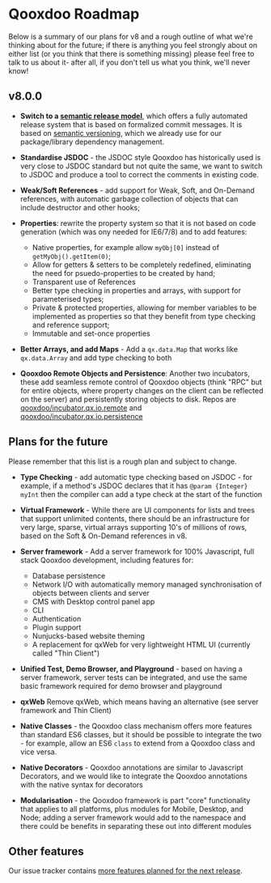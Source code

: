 # Qooxdoo Roadmap

Below is a summary of our plans for v8 and a rough outline of
what we're thinking about for the future; if there is anything
you feel strongly about on either list (or you think that there
is something missing) please feel free to talk to us about it- 
after all, if you don't tell us what you think, we'll never know!

## v8.0.0

- **Switch to a [semantic release
model](https://github.com/semantic-release/semantic-release)**, which
offers a fully automated release system that is based on formalized commit
messages. It is based on [semantic versioning](https://semver.org/),
which we already use for our package/library dependency management.

- **Standardise JSDOC** - the JSDOC style Qooxdoo has historically used is 
very close to JSDOC standard but not quite the same, we want to switch to
JSDOC and produce a tool to correct the comments in existing code.

- **Weak/Soft References** - add support for Weak, Soft, and On-Demand references, 
with automatic garbage collection of objects that can include destructor and other hooks;

- **Properties**: rewrite the property system so that it is not based on code 
generation (which was ony needed for IE6/7/8) and to add features:
  - Native properties, for example allow `myObj[0]` instead of `getMyObj().getItem(0)`;
  - Allow for getters & setters to be completely redefined, eliminating the need for psuedo-properties to be created by hand;
  - Transparent use of References
  - Better type checking in properties and arrays, with support for parameterised types;
  - Private & protected properties, allowing for member variables to be implemented as properties so that they benefit from type checking and reference support;
  - Immutable and set-once properties

- **Better Arrays, and add Maps** - Add a `qx.data.Map` that works like `qx.data.Array` and add type checking to both

- **Qooxdoo Remote Objects and Persistence**: Another two incubators, these add seamless remote
control of Qooxdoo objects (think "RPC" but for entire objects,
where property changes on the client can be reflected on the
server) and persistently storing objects to disk.  Repos are
[qooxdoo/incubator.qx.io.remote](https://github.com/qooxdoo/incubator.qx.io.remote)
and
[qooxdoo/incubator.qx.io.persistence](https://github.com/qooxdoo/incubator.qx.io.persistence)


## Plans for the future 

Please remember that this list is a rough plan and subject to change.

- **Type Checking** - add automatic type checking based on JSDOC - for example, if a method's JSDOC declares that it has `@param {Integer} myInt` then the compiler can add a type check at the start of the function

- **Virtual Framework** - While there are UI components for lists and trees that support unlimited contents, there should be an infrastructure for very large, sparse, virtual arrays supporting 10's of millions of rows, based on the Soft & On-Demand references in v8.

- **Server framework** - Add a server framework for 100% Javascript, full stack Qooxdoo development, including features for:
   - Database persistence
   - Network I/O with automatically memory managed synchronisation of objects between clients and server
   - CMS with Desktop control panel app
   - CLI
   - Authentication
   - Plugin support
   - Nunjucks-based website theming
   - A replacement for qxWeb for very lightweight HTML UI (currently called "Thin Client")

- **Unified Test, Demo Browser, and Playground** - based on having a server framework, server tests can be integrated, and use the same basic framework required for demo browser and playground

- **qxWeb** Remove qxWeb, which means having an alternative (see server framework and Thin Client)

- **Native Classes** - the Qooxdoo class mechanism offers more features than
standard ES6 classes, but it should be possible to integrate the two - for
example, allow an ES6 `class` to extend from a Qooxdoo class and vice versa.

- **Native Decorators** - Qooxdoo annotations are similar
to Javascript Decorators, and we would like to integrate the
Qooxdoo annotations with the native syntax for decorators

- **Modularisation** - the Qooxdoo framework is part "core" functionality that applies to all platforms, plus modules for Mobile, Desktop, and Node; adding a server framework would add to the namespace and there could be benefits in separating these out into different modules

## Other features

Our issue tracker contains [more features planned for the next
release](https://github.com/qooxdoo/qooxdoo/milestone/66).

